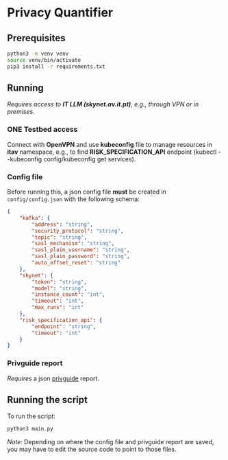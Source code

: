 # Privacy Quantifier

## Prerequisites

```sh
python3 -m venv venv
source venv/bin/activate
pip3 install -r requirements.txt
```

## Running

*Requires access to **IT LLM (skynet.av.it.pt)**, e.g., through VPN or in premises.*

### ONE Testbed access

Connect with **OpenVPN** and use **kubeconfig** file to manage resources in **itav** namespace, e.g., to find **RISK_SPECIFICATION_API** endpoint (kubectl --kubeconfig config/kubeconfig get services).

### Config file

Before running this, a json config file **must** be created in `config/config.json` with the following schema:
```json
{
    "kafka": {
        "address": "string",
        "security_protocol": "string",
        "topic": "string",
        "sasl_mechanism": "string",
        "sasl_plain_username": "string",
        "sasl_plain_password": "string",
        "auto_offset_reset": "string"
    },
    "skynet": {
        "token": "string",
        "model": "string",
        "instance_count": "int",
        "timeout": "int",
        "max_runs": "int"
    },
    "risk_specification_api": {
        "endpoint": "string",
        "timeout": "int"
    }
}
```

### Privguide report

*Requires* a json [privguide](https://github.com/ATNoG/rigourous-devprivops) report.

## Running the script

To run the script:
```sh
python3 main.py
```

*Note:* Depending on where the config file and privguide report are saved, you may have to edit the source code to point to those files.
